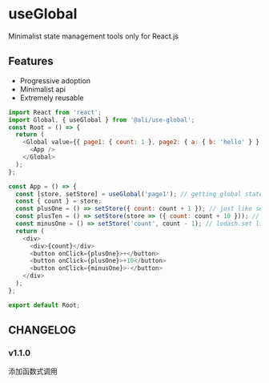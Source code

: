 # useGlobal

Minimalist state management tools only for React.js

## Features

- Progressive adoption
- Minimalist api
- Extremely reusable

```js
import React from 'react';
import Global, { useGlobal } from '@ali/use-global';
const Root = () => {
  return (
    <Global value={{ page1: { count: 1 }, page2: { a: { b: 'hello' } } }}>
      <App />
    </Global>
  );
};

const App = () => {
  const [store, setStore] = useGlobal('page1'); // getting global state from store
  const { count } = store;
  const plusOne = () => setStore({ count: count + 1 }); // just like setState
  const plusTen = () => setStore(store => ({ count: count + 10 })); // support function
  const minusOne = () => setStore('count', count - 1); // lodash.set like syntax for possible deep structure setStore('a.b.c', xx)
  return (
    <div>
      <div>{count}</div>
      <button onClick={plusOne}>+</button>
      <button onClick={plusOne}>+10</button>
      <button onClick={minusOne}>-</button>
    </div>
  );
};

export default Root;
```

## CHANGELOG

### v1.1.0

添加函数式调用
